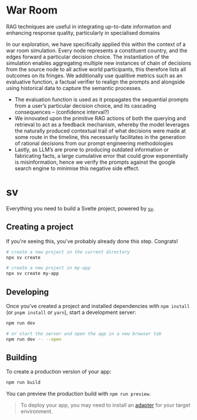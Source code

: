 # War Room
RAG techniques are useful in integrating up-to-date information and enhancing response quality, particularly in specialised domains

In our exploration, we have specifically applied this within the context of a war room simulation. Every node represents a constituent country, and the edges forward a particular decision choice. The instantiation of the simulation enables aggregating multiple new instances of chain of decisions from the source node to all active world participants, this therefore lists all outcomes on its fringes. We additionally use qualitive metrics such as an evaluative function, a factual verifier to realign the prompts and alongside using historical data to capture the semantic processes.
 
- The evaluation function is used as it propagates the sequential prompts from a user’s particular decision choice, and its cascading consequences – (confidence interval?)
- We innovated upon the primitive RAG actions of both the querying and retrieval to act as a feedback mechanism, whereby the model leverages the naturally produced contextual trail of what decisions were made at some route in the timeline, this necessarily facilitates in the generation of rational decisions from our prompt engineering methodologies
- Lastly, as LLM’s are prone to producing outdated information or fabricating facts, a large cumulative error that could grow exponentially is misinformation, hence we verify the prompts against the google search engine to minimise this negative side effect.

# sv

Everything you need to build a Svelte project, powered by [`sv`](https://github.com/sveltejs/cli).

## Creating a project

If you're seeing this, you've probably already done this step. Congrats!

```bash
# create a new project in the current directory
npx sv create

# create a new project in my-app
npx sv create my-app
```

## Developing

Once you've created a project and installed dependencies with `npm install` (or `pnpm install` or `yarn`), start a development server:

```bash
npm run dev

# or start the server and open the app in a new browser tab
npm run dev -- --open
```

## Building

To create a production version of your app:

```bash
npm run build
```

You can preview the production build with `npm run preview`.

> To deploy your app, you may need to install an [adapter](https://svelte.dev/docs/kit/adapters) for your target environment.
